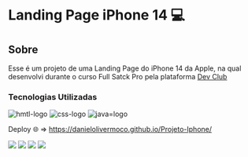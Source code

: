 # Landing Page iPhone 14 💻



## Sobre
Esse é um projeto de uma Landing Page do iPhone 14 da Apple, na qual desenvolvi durante o curso Full Satck Pro pela plataforma <a href="https://rodolfomori.com.br/devclub"> Dev Club </a> </h2>
  
  <h3> Tecnologias Utilizadas </h3>
    <img src="https://img.shields.io/badge/HTML5-E34F26?style=for-the-badge&logo=html5&logoColor=white" alt="hmtl-logo"> 
    <img src="https://img.shields.io/badge/CSS3-1572B6?style=for-the-badge&logo=css3&logoColor=white" alt="css-logo">
    <img src="https://img.shields.io/badge/JavaScript-323330?style=for-the-badge&logo=javascript&logoColor=F7DF1E" alt="java=logo">

Deploy 🌐 => https://danielolivermoco.github.io/Projeto-Iphone/

  <img src="https://github.com/danielolivermoco/Projeto-Iphone/blob/master/img/img-amarela.png?raw=true">
  <img src="https://github.com/danielolivermoco/Projeto-Iphone/blob/master/img/img-azul.png?raw=true">
  <img src="https://github.com/danielolivermoco/Projeto-Iphone/blob/master/img/img-preta.png?raw=true">
  <img src="https://github.com/danielolivermoco/Projeto-Iphone/blob/master/img/img-vermelha.png?raw=true">
